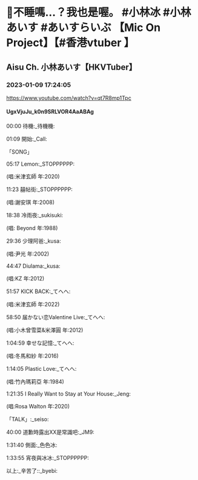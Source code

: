 # 🔴不睡嗎...？我也是喔。 #小林冰 #小林あいす #あいすらいぶ  【Mic On Project】【#香港vtuber 】

## Aisu Ch. 小林あいす【HKVTuber】

### 2023-01-09 17:24:05

https://www.youtube.com/watch?v=qt7R8mp1Tpc

#### UgxVjuJu_k0n9SRLVOR4AaABAg

00:00 待機:_待機機:

01:09 開始:_Call:

「SONG」

05:17 Lemon:_STOPPPPPP:

(唱:米津玄師 年:2020)

11:23 囍帖街:_STOPPPPPP:

(唱:謝安琪 年:2008)

18:38 冷雨夜:_sukisuki:

(唱: Beyond 年:1988)

29:36 少理阿爸:_kusa:

(唱:尹光 年:2002)

44:47 Diulama:_kusa:

(唱:KZ 年:2012)

51:57 KICK BACK:_てへへ:

(唱:米津玄師 年:2022)

58:50 届かない恋Valentine Live:_てへへ:

(唱:小木曾雪菜&米澤圓 年:2012)

1:04:59 幸せな記憶:_てへへ:

(唱:冬馬和紗 年:2016)

1:14:05 Plastic Love:_てへへ:

(唱:竹內瑪莉亞 年:1984)

1:21:35 I Really Want to Stay at Your House:_Jeng:

(唱:Rosa Walton 年:2020)

「TALK」:_seiso:

40:00 道歉時露出XX是常識吧:_JM9:

1:31:40 側面:_色色冰:

1:33:55 宵夜與冰冰:_STOPPPPPP:

以上:_辛苦了::_byebi:

